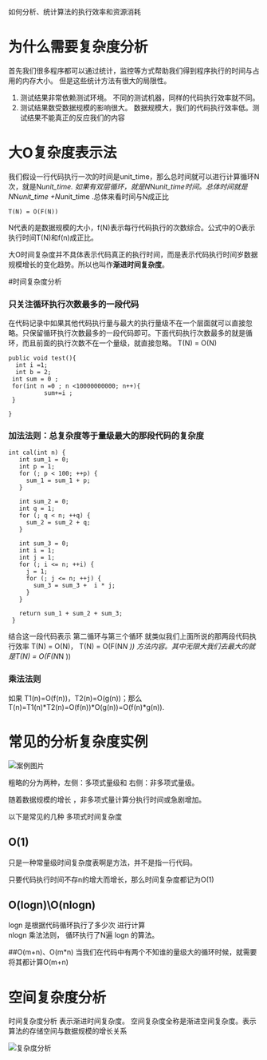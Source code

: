 如何分析、统计算法的执行效率和资源消耗

# 为什么需要复杂度分析
首先我们很多程序都可以通过统计，监控等方式帮助我们得到程序执行的时间与占用的内存大小。
但是这些统计方法有很大的局限性。
1. 测试结果非常依赖测试环境。
不同的测试机器，同样的代码执行效率就不同。
2. 测试结果数受数据规模的影响很大。
数据规模大，我们的代码执行效率低。测试结果不能真正的反应我们的内容

# 大O复杂度表示法
我们假设一行代码执行一次的时间是unit_time，那么总时间就可以进行计算循环N次，就是N*unit_time.
如果有双层循环，就是N*N*unit_time时间。总体时间就是N*N*unit_time +N*unit_time .总体来看时间与N成正比
```
T(N) = O(F(N))
```
N代表的是数据规模的大小，f(N)表示每行代码执行的次数综合。公式中的O表示执行时间T(N)和f(n)成正比。

大O时间复杂度并不具体表示代码真正的执行时间，而是表示代码执行时间岁数据规模增长的变化趋势。所以也叫作**渐进时间复杂度**。

#时间复杂度分析
### 只关注循环执行次数最多的一段代码
在代码记录中如果其他代码执行量与最大的执行量级不在一个层面就可以直接忽略。只保留循环执行次数最多的一段代码即可。下面代码执行次数最多的就是循环，而且前面的执行次数不在一个量级，就直接忽略。
T(N) = O(N)
```
public void test(){
  int i =1;
  int b = 2;
 int sum = 0 ;
 for(int n =0 ; n <10000000000; n++){
          sum+=i ;
 }

}
```
### 加法法则：总复杂度等于量级最大的那段代码的复杂度
```
int cal(int n) {
   int sum_1 = 0;
   int p = 1;
   for (; p < 100; ++p) {
     sum_1 = sum_1 + p;
   }

   int sum_2 = 0;
   int q = 1;
   for (; q < n; ++q) {
     sum_2 = sum_2 + q;
   }
 
   int sum_3 = 0;
   int i = 1;
   int j = 1;
   for (; i <= n; ++i) {
     j = 1; 
     for (; j <= n; ++j) {
       sum_3 = sum_3 +  i * j;
     }
   }
 
   return sum_1 + sum_2 + sum_3;
 }
```
结合这一段代码表示 第二循环与第三个循环 就类似我们上面所说的那两段代码执行效率 T(N) = O(N)，
T(N) = O(F(N*N )) 方法内容。其中无限大我们去最大的就是T(N) = O(F(N*N ))

### 乘法法则
如果 T1(n)=O(f(n))，T2(n)=O(g(n))；那么 T(n)=T1(n)*T2(n)=O(f(n))*O(g(n))=O(f(n)*g(n)).

# 常见的分析复杂度实例
![案例图片](https://upload-images.jianshu.io/upload_images/4237685-5bd492bffcc68f82.png?imageMogr2/auto-orient/strip%7CimageView2/2/w/1240)

粗略的分为两种，左侧：多项式量级和 右侧：非多项式量级。

随着数据规模的增长 ，非多项式量计算分执行时间或急剧增加。

以下是常见的几种 多项式时间复杂度
## O(1)
只是一种常量级时间复杂度表啊是方法，并不是指一行代码。

只要代码执行时间不存n的增大而增长，那么时间复杂度都记为O(1)

## O(logn)\O(nlogn)
logn 是根据代码循环执行了多少次 进行计算  
nlogn 乘法法则， 循环执行了N遍 logn 的算法。

##O(m+n)、O(m*n)
当我们在代码中有两个不知谁的量级大的循环时候，就需要将其都计算O(m+n)


# 空间复杂度分析
时间复杂度分析 表示渐进时间复杂度。
空间复杂度全称是渐进空间复杂度。表示算法的存储空间与数据规模的增长关系

![复杂度分析](https://upload-images.jianshu.io/upload_images/4237685-6aebf770be065b79.png?imageMogr2/auto-orient/strip%7CimageView2/2/w/1240)
